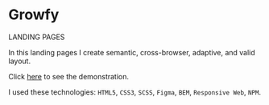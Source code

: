 # Growfy

LANDING PAGES

In this landing pages I create semantic, cross-browser, adaptive, and valid layout.

Click [here](https://yaroslav-radchuk.github.io/growfy-site/) to see the demonstration.

I used these technologies: `HTML5`, `CSS3`, `SCSS`, `Figma`, `BEM`, `Responsive Web`, `NPM`.
